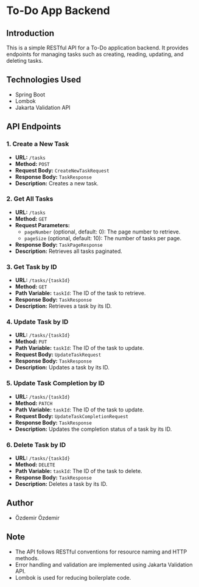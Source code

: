 # To-Do App Backend

## Introduction
This is a simple RESTful API for a To-Do application backend. It provides endpoints for managing tasks such as creating, reading, updating, and deleting tasks.

## Technologies Used
- Spring Boot
- Lombok
- Jakarta Validation API

## API Endpoints

### 1. Create a New Task
- **URL:** `/tasks`
- **Method:** `POST`
- **Request Body:** `CreateNewTaskRequest`
- **Response Body:** `TaskResponse`
- **Description:** Creates a new task.

### 2. Get All Tasks
- **URL:** `/tasks`
- **Method:** `GET`
- **Request Parameters:**
    - `pageNumber` (optional, default: 0): The page number to retrieve.
    - `pageSize` (optional, default: 10): The number of tasks per page.
- **Response Body:** `TaskPageResponse`
- **Description:** Retrieves all tasks paginated.

### 3. Get Task by ID
- **URL:** `/tasks/{taskId}`
- **Method:** `GET`
- **Path Variable:** `taskId`: The ID of the task to retrieve.
- **Response Body:** `TaskResponse`
- **Description:** Retrieves a task by its ID.

### 4. Update Task by ID
- **URL:** `/tasks/{taskId}`
- **Method:** `PUT`
- **Path Variable:** `taskId`: The ID of the task to update.
- **Request Body:** `UpdateTaskRequest`
- **Response Body:** `TaskResponse`
- **Description:** Updates a task by its ID.

### 5. Update Task Completion by ID
- **URL:** `/tasks/{taskId}`
- **Method:** `PATCH`
- **Path Variable:** `taskId`: The ID of the task to update.
- **Request Body:** `UpdateTaskCompletionRequest`
- **Response Body:** `TaskResponse`
- **Description:** Updates the completion status of a task by its ID.

### 6. Delete Task by ID
- **URL:** `/tasks/{taskId}`
- **Method:** `DELETE`
- **Path Variable:** `taskId`: The ID of the task to delete.
- **Response Body:** `TaskResponse`
- **Description:** Deletes a task by its ID.

## Author
- Özdemir Özdemir

## Note
- The API follows RESTful conventions for resource naming and HTTP methods.
- Error handling and validation are implemented using Jakarta Validation API.
- Lombok is used for reducing boilerplate code.
